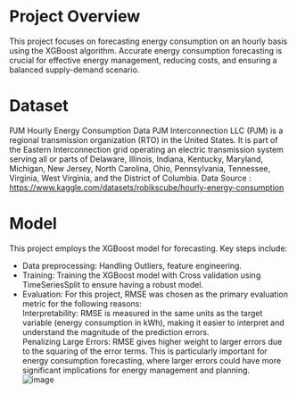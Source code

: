# Project Overview
This project focuses on forecasting energy consumption on an hourly basis using the XGBoost algorithm. Accurate energy consumption forecasting is crucial for effective energy management, reducing costs, and ensuring a balanced supply-demand scenario.

# Dataset
PJM Hourly Energy Consumption Data PJM Interconnection LLC (PJM) is a regional transmission organization (RTO) in the United States. It is part of the Eastern Interconnection grid operating an electric transmission system serving all or parts of Delaware, Illinois, Indiana, Kentucky, Maryland, Michigan, New Jersey, North Carolina, Ohio, Pennsylvania, Tennessee, Virginia, West Virginia, and the District of Columbia. Data Source : https://www.kaggle.com/datasets/robikscube/hourly-energy-consumption

# Model
This project employs the XGBoost model for forecasting. Key steps include: <br>
- Data preprocessing: Handling Outliers, feature engineering.
- Training: Training the XGBoost model with Cross validation using TimeSeriesSplit to ensure having a robust model. <br>
- Evaluation: For this project, RMSE was chosen as the primary evaluation metric for the following reasons: <br>
Interpretability: RMSE is measured in the same units as the target variable (energy consumption in kWh), making it easier to interpret and understand the magnitude of the prediction errors. <br>
Penalizing Large Errors: RMSE gives higher weight to larger errors due to the squaring of the error terms. This is particularly important for energy consumption forecasting, where larger errors could have more significant implications for energy management and planning. <br>
![image](https://github.com/mahdihammi/Energy_Consumption_Forecasting_Using_XGBoost/assets/89527502/11ce706c-7f1a-498b-833a-ef9bbb00b5e9)
